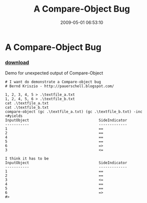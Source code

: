 ﻿---
pid:            1069
parent:         0
children:       
poster:         Bernd Kriszio
title:          A Compare-Object Bug
date:           2009-05-01 06:53:10
description:    Demo for unexpected output of Compare-Object
format:         posh
---

# A Compare-Object Bug

### [download](1069.ps1)  

Demo for unexpected output of Compare-Object

```posh
# I want do demonstrate a Compare-object bug
# Bernd Kriszio - http://pauerschell.blogspot.com/ 
 
1, 2, 3, 4, 5 > .\textfile_a.txt
1, 2, 4, 5, 6 > .\textfile_b.txt
cat .\textfile_a.txt
cat .\textfile_b.txt
compare-object (gc .\textfile_a.txt) (gc .\textfile_b.txt) -inc
<#yields
InputObject                                SideIndicator                             
-----------                                -------------                             
1                                          ==                                        
2                                          ==                                        
4                                          ==                                        
5                                          ==                                        
6                                          =>                                        
3                                          <=                                        

I think it has to be
InputObject                                SideIndicator                             
-----------                                -------------                             
1                                          ==                                        
2                                          ==                                        
3                                          <=                                        
4                                          ==                                        
5                                          ==                                        
6                                          =>                                        
#>

```
